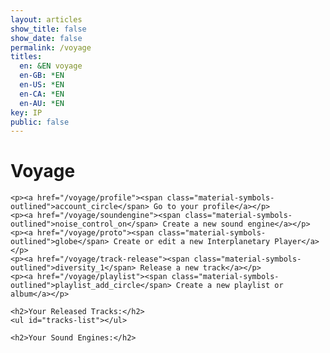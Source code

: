 ```yaml
---
layout: articles
show_title: false
show_date: false
permalink: /voyage
titles:
  en: &EN voyage
  en-GB: *EN
  en-US: *EN
  en-CA: *EN
  en-AU: *EN
key: IP
public: false
---
```


<div id="voyage-content">
    <h1>Voyage</h1>
    <p id="user-info"></p>

    <p><a href="/voyage/profile"><span class="material-symbols-outlined">account_circle</span> Go to your profile</a></p> 
    <p><a href="/voyage/soundengine"><span class="material-symbols-outlined">noise_control_on</span> Create a new sound engine</a></p> 
    <p><a href="/voyage/proto"><span class="material-symbols-outlined">globe</span> Create or edit a new Interplanetary Player</a></p> 
    <p><a href="/voyage/track-release"><span class="material-symbols-outlined">diversity_1</span> Release a new track</a></p> 
    <p><a href="/voyage/playlist"><span class="material-symbols-outlined">playlist_add_circle</span> Create a new playlist or album</a></p> 

    <h2>Your Released Tracks:</h2>
    <ul id="tracks-list"></ul>

    <h2>Your Sound Engines:</h2>
<ul class="soundEngine-list" id="sound-engines-list"></ul>
</div>

<script>
document.addEventListener('DOMContentLoaded', async function() {
    try {
        // Retrieve token from localStorage
        const token = localStorage.getItem('token');

        if (!token) {
            console.error('No token found, redirecting to login.');
            window.location.href = '/login';
            return;
        }

        // Send a request to the backend to verify the token and fetch user data
        const response = await fetch('http://media.maar.world:3001/api/auth/check-session', {
            method: 'GET',
            headers: {
                'Authorization': `Bearer ${token}`,
                'Content-Type': 'application/json'
            }
        });

        // Check if the response is valid
        if (!response.ok) {
            console.error('Session validation failed, redirecting to login.');
            window.location.href = '/login';
            return;
        }

        const { user } = await response.json();

        if (!user) {
            console.error('No user data found, redirecting to login.');
            window.location.href = '/login';
            return;
        }

        console.log('User is logged in:', user);

        // Display user information on the page using username instead of email
        displayUserInfo(user.role || 'Listener', user.username || user.email);

        // Display user tracks and sound engines using the user object
        displayTracks(user.tracksOwned || []);
        displaySoundEngines(user.enginesOwned || [], user.userId);
    } catch (error) {
        console.error('Error fetching user session:', error);
        window.location.href = '/login';
    }
});

// Function to display user information
function displayUserInfo(userRole, userName) {
    const userInfoElement = document.getElementById('user-info');

    // Store the username in localStorage
    localStorage.setItem('username', userName);

    // Display the user info in the HTML
    userInfoElement.innerHTML = `
        <strong>User Role:</strong> ${userRole}<br>
        <strong>User Name:</strong> ${userName}
    `;
}

// Function to display tracks on the page
function displayTracks(tracks) {
    const tracksListElement = document.getElementById('tracks-list');

    if (!tracks || tracks.length === 0) {
        tracksListElement.innerHTML = '<li>No tracks found.</li>';
        return;
    }

    tracks.forEach(track => {
        const artistNames = track.artistNames.map(artist => artist.name).join(', ');

        const trackElement = document.createElement('li');
        trackElement.innerHTML = `
            <strong>Artist Name:</strong> ${artistNames}<br>
            <strong>Song Name:</strong> ${track.trackName}<br>
            <strong>Privacy:</strong> ${track.privacy}<br>
            <strong>Release Date:</strong> ${new Date(track.releaseDate).toLocaleDateString()}
        `;
        tracksListElement.appendChild(trackElement);
    });
}

// Function to display sound engines on the page
// Function to display sound engines on the page
function displaySoundEngines(engineIds, userId) {
    const soundEnginesListElement = document.getElementById('sound-engines-list');
    soundEnginesListElement.innerHTML = ''; // Clear any existing content

    if (!engineIds || engineIds.length === 0) {
        soundEnginesListElement.innerHTML = '<li>No sound engines found.</li>';
        return;
    }

    // For each sound engine ID, fetch its details and display
    engineIds.forEach(async (engineId) => {
        try {
            const response = await fetch(`http://media.maar.world:3001/api/soundengines/${engineId}`);

            if (!response.ok) {
                throw new Error(`Failed to fetch details for engine ID: ${engineId}`);
            }

            const data = await response.json();
            const engine = data.soundEngine;
            console.log('Fetched Sound Engine:', engine);

            // Construct the full image URL, using a default if none exists
            const imageUrl = engine.soundEngineImage 
                ? `https://media.maar.world${engine.soundEngineImage}` 
                : '/path/to/default-placeholder.png';

            // Create the sound engine display element
            const engineElement = document.createElement('li');
            engineElement.classList.add('soundEngine-list-item');
            engineElement.innerHTML = `
                <div class="soundEngine-profile-pic">
                    <img src="${imageUrl}" alt="${engine.soundEngineName}">
                </div>
                <div class="soundEngine-details">
                    <div class="soundEngine-name">${engine.soundEngineName}</div>
                    <div class="soundEngine-availability">Availability: ${engine.isPublic ? 'Public' : 'Private'}</div>
                    <div class="soundEngine-params">
                        X Parameter: ${engine.xParam.label} |
                        Y Parameter: ${engine.yParam.label} |
                        Z Parameter: ${engine.zParam.label}
                    </div>
                </div>
                <div class="soundEngine-actions">
                    <button class="soundEngine-edit-button" onclick="editSoundEngine('${engine._id}')"><span class="material-symbols-outlined">edit</span> Edit</button>
                    <button 
                        class="btn share-button" 
                        ${engine.isPublic ? '' : 'disabled'} 
                        onclick="shareSoundEngine('${engine._id}')"
                    >
                          <span class="material-symbols-outlined">share</span> Share
                    </button>
                </div>
            `;
            soundEnginesListElement.appendChild(engineElement);
        } catch (error) {
            console.error(`Error fetching sound engine details for ID: ${engineId}`, error);
        }
    });
}

// Function to handle editing a sound engine
function editSoundEngine(engineId) {
    window.location.href = `/voyage/soundEngine?mode=edit&id=${engineId}`;
}

// Function to handle sharing a sound engine
function shareSoundEngine(engineId) {
    const shareUrl = `http://maar.world/xplorer/sound-engine/?engineId=${engineId}`;
    navigator.clipboard.writeText(shareUrl)
        .then(() => {
            alert('Link copied to clipboard!');
        })
        .catch(err => {
            console.error('Failed to copy link: ', err);
            alert('Failed to copy the link. Please try again.');
        });
}

</script>
